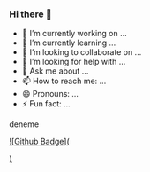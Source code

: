 ### Hi there 👋

<!--
**onuryus/onuryus** is a ✨ _special_ ✨ repository because its `README.md` (this file) appears on your GitHub profile.

Here are some ideas to get you started:

- 🔭 I’m currently working on ...
- 🌱 I’m currently learning ...
- 👯 I’m looking to collaborate on ...
- 🤔 I’m looking for help with ...
- 💬 Ask me about ...
- 📫 How to reach me: ...
- 😄 Pronouns: ...
- ⚡ Fun fact: ...
-->



- 🔭 I’m currently working on ...
- 🌱 I’m currently learning ...
- 👯 I’m looking to collaborate on ...
- 🤔 I’m looking for help with ...
- 💬 Ask me about ...
- 📫 How to reach me: ...
- 😄 Pronouns: ...
- ⚡ Fun fact: ...


deneme

[![Github Badge](<div data-iframe-width="150" data-iframe-height="270" data-share-badge-id="289b04f8-4b80-49fd-a6f2-8187c9e63101" data-share-badge-host="https://www.credly.com"></div><script type="text/javascript" async src="//cdn.credly.com/assets/utilities/embed.js"></script>)](https://www.credly.com/badges/289b04f8-4b80-49fd-a6f2-8187c9e63101/public_url)

